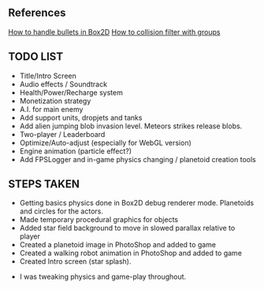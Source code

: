 





## References

[How to handle bullets in Box2D](http://www.iforce2d.net/b2dtut/collision-callbacks)
[How to collision filter with groups](http://www.aurelienribon.com/blog/2011/07/box2d-tutorial-collision-filtering/)



## TODO LIST

- Title/Intro Screen
- Audio effects / Soundtrack
- Health/Power/Recharge system
- Monetization strategy
- A.I. for main enemy
- Add support units, dropjets and tanks
- Add alien jumping blob invasion level. Meteors strikes release blobs.
- Two-player / Leaderboard
- Optimize/Auto-adjust (especially for WebGL version)
- Engine animation (particle effect?)
- Add FPSLogger and in-game physics changing / planetoid creation tools


## STEPS TAKEN

- Getting basics physics done in Box2D debug renderer mode. Planetoids and circles
for the actors.
- Made temporary procedural graphics for objects
- Added star field background to move in slowed parallax relative to player
- Created a planetoid image in PhotoShop and added to game
- Created a walking robot animation in PhotoShop and added to game
- Created Intro screen (star splash).



* I was tweaking physics and game-play throughout.